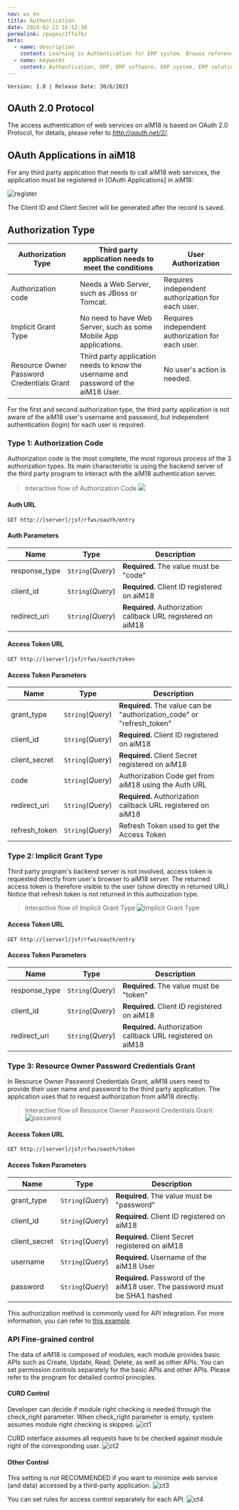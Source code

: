 ```yaml
---
nav: ws_en
title: Authentication
date: 2024-02-23 16:52:38
permalink: /pages/2ffa7b/
meta:
  - name: description
    content: Learning in Authentication for ERP system. Browse reference, sample code, tutorials, and more.
  - name: keywords
    content: Authentication, ERP, ERP software, ERP system, ERP solution
---
```


`Version: 1.0 | Release Date: 30/6/2023`


## OAuth 2.0 Protocol

The access authentication of web services on aiM18 is based on OAuth 2.0 Protocol, for details, please refer to *http://oauth.net/2/*.



## OAuth Applications in aiM18

For any third party application that needs to call aiM18 web services, the application must be registered in [OAuth Applications] in aiM18:

![register](/assets/oauthregister.jpg)

The Client ID and Client Secret will be generated after the record is saved.



## Authorization Type

| **Authorization Type**                   | Third party application needs to meet the conditions | User Authorization                       |
| ---------------------------------------- | ---------------------------------------- | ---------------------------------------- |
| Authorization code                       | Needs a Web Server, such as JBoss or Tomcat. | Requires independent authorization for each user. |
| Implicit Grant Type                      | No need to have Web Server, such as some Mobile App applications. | Requires independent authorization for each user. |
| Resource Owner Password Credentials Grant | Third party application needs to know the username and password of the aiM18 User. | No user's action is needed.              |

For the first and second authorization type, the third party application is not aware of the aiM18 user's username and password, but independent authentication (login) for each user is required.



### Type 1: Authorization Code

Authorization code is the most complete, the most rigorous process of the 3 authorization types. Its main characteristic is using the backend server of the third party program to interact with the aiM18 authentication server.

> Interactive flow of Authorization Code
> ![](/assets/authorizationCode.png)



#### Auth URL

`GET http://[server]/jsf/rfws/oauth/entry`



#### Auth Parameters

| Name          | Type              | Description                              |
| ------------- | ----------------- | ---------------------------------------- |
| response_type | `String`(*Query*) | **Required.** The value must be "code"   |
| client_id     | `String`(*Query*) | **Required.** Client ID registered on aiM18 |
| redirect_uri  | `String`(*Query*) | **Required.** Authorization callback URL registered on aiM18 |



#### Access Token URL

`GET http://[server]/jsf/rfws/oauth/token`



#### Access Token Parameters

| Name          | Type              | Description                              |
| ------------- | ----------------- | ---------------------------------------- |
| grant_type    | `String`(*Query*) | **Required.** The value can be "authorization_code" or "refresh_token" |
| client_id     | `String`(*Query*) | **Required.** Client ID registered on aiM18 |
| client_secret | `String`(*Query*) | **Required.** Client Secret registered on aiM18 |
| code          | `String`(*Query*) | Authorization Code get from aiM18 using the Auth URL |
| redirect_uri  | `String`(*Query*) | **Required.** Authorization callback URL registered on aiM18 |
| refresh_token | `String`(*Query*) | Refresh Token used to get the Access Token |



### Type 2: Implicit Grant Type

Third party program's backend server is not involved, access token is requested directly from user's browser to aiM18 server. The returned access token is therefore visible to the user (show directly in returned URL)
Notice that refresh token is not returned in this authoization type.

> Interactive flow of Implicit Grant Type
> ![Implicit Grant Type](/assets/Implicit_Grant_Type.png)



#### Access Token URL

`GET http://[server]/jsf/rfws/oauth/entry`



#### Access Token Parameters

| Name          | Type              | Description                              |
| ------------- | ----------------- | ---------------------------------------- |
| response_type | `String`(*Query*) | **Required.**  The value must be "token" |
| client_id     | `String`(*Query*) | **Required.** Client ID registered on aiM18 |
| redirect_uri  | `String`(*Query*) | **Required.** Authorization callback URL registered on aiM18 |





### Type 3: Resource Owner Password Credentials Grant

In Resource Owner Password Credentials Grant, aiM18 users need to provide their user name and password to the third party application. The application uses that to request authorization from aiM18 directly.

> Interactive flow of Resource Owner Password Credentials Grant
> ![password](/assets/password.png)



#### Access Token URL

`GET http://[server]/jsf/rfws/oauth/token`



#### Access Token Parameters

| Name          | Type              | Description                              |
| ------------- | ----------------- | ---------------------------------------- |
| grant_type    | `String`(*Query*) | **Required.** The value must be "password" |
| client_id     | `String`(*Query*) | **Required.** Client ID registered on aiM18 |
| client_secret | `String`(*Query*) | **Required.** Client Secret registered on aiM18 |
| username      | `String`(*Query*) | **Required.** Username of the aiM18 User   |
| password      | `String`(*Query*) | **Required.** Password of the aiM18 user. The password must be SHA1 hashed |

This authorization method is commonly used for API integration. For more information, you can refer to [this example](/pages/b24673/#generate-access-token).


### API Fine-grained control

The data of aiM18 is composed of modules, each module provides basic APIs such as Create, Update, Read, Delete, as well as other APIs. You can set permission controls separately for the basic APIs and other APIs. Please refer to the program for detailed control principles.

#### CURD Control

Developer can decide if module right checking is needed through the check_right parameter. When check_right parameter is empty, system assumes module right checking is skipped.
![ct1](/assets/ct1.png)

CURD interface assumes all requests have to be checked against module right of the corresponding user.
![ct2](/assets/ct2.png)


#### Other Control

This setting is not RECOMMENDED if you want to minimize web service (and data) accessed by a third-party application.
![ct3](/assets/ct3.png)

You can set rules for access control separately for each API.
![ct4](/assets/ct4.png)